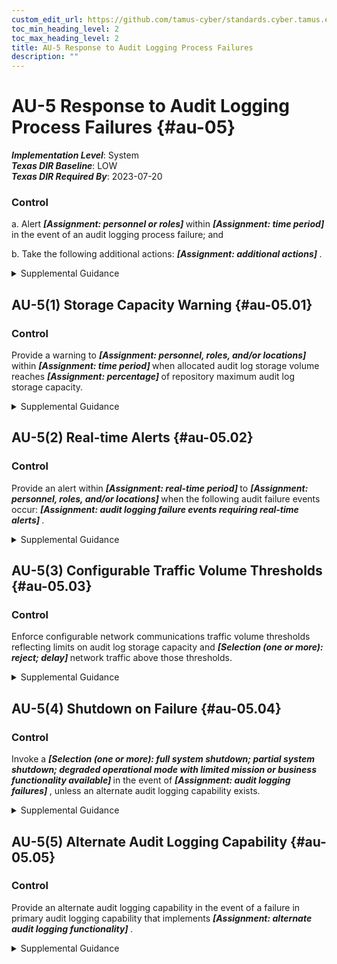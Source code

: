 ```yaml
---
custom_edit_url: https://github.com/tamus-cyber/standards.cyber.tamus.edu/tree/main/static/content/tamus.edu/TAMUS_profile.xml
toc_min_heading_level: 2
toc_max_heading_level: 2
title: AU-5 Response to Audit Logging Process Failures
description: ""
---
```


# AU-5 Response to Audit Logging Process Failures {#au-05}

_**Implementation Level**_: System\
_**Texas DIR Baseline**_: LOW\
_**Texas DIR Required By**_: 2023-07-20

### Control

a. Alert <strong>                     <em>[Assignment: personnel or roles]</em>                  </strong> within <strong>                     <em>[Assignment: time period]</em>                  </strong> in the event of an audit logging process failure; and

b. Take the following additional actions: <strong>                     <em>[Assignment: additional actions]</em>                  </strong>.

<details>
  <summary>Supplemental Guidance</summary>

Audit logging process failures include software and hardware errors, failures in audit log capturing mechanisms, and reaching or exceeding audit log storage capacity. Organization-defined actions include overwriting oldest audit records, shutting down the system, and stopping the generation of audit records. Organizations may choose to define additional actions for audit logging process failures based on the type of failure, the location of the failure, the severity of the failure, or a combination of such factors. When the audit logging process failure is related to storage, the response is carried out for the audit log storage repository (i.e., the distinct system component where the audit logs are stored), the system on which the audit logs reside, the total audit log storage capacity of the organization (i.e., all audit log storage repositories combined), or all three. Organizations may decide to take no additional actions after alerting designated roles or personnel.

</details>

## AU-5(1) Storage Capacity Warning {#au-05.01}

### Control

Provide a warning to <strong>                     <em>[Assignment: personnel, roles, and/or locations]</em>                  </strong> within <strong>                     <em>[Assignment: time period]</em>                  </strong> when allocated audit log storage volume reaches <strong>                     <em>[Assignment: percentage]</em>                  </strong> of repository maximum audit log storage capacity.

<details>
  <summary>Supplemental Guidance</summary>

Organizations may have multiple audit log storage repositories distributed across multiple system components with each repository having different storage volume capacities.

</details>

## AU-5(2) Real-time Alerts {#au-05.02}

### Control

Provide an alert within <strong>                     <em>[Assignment: real-time period]</em>                  </strong> to <strong>                     <em>[Assignment: personnel, roles, and/or locations]</em>                  </strong> when the following audit failure events occur: <strong>                     <em>[Assignment: audit logging failure events requiring real-time alerts]</em>                  </strong>.

<details>
  <summary>Supplemental Guidance</summary>

Alerts provide organizations with urgent messages. Real-time alerts provide these messages at information technology speed (i.e., the time from event detection to alert occurs in seconds or less).

</details>

## AU-5(3) Configurable Traffic Volume Thresholds {#au-05.03}

### Control

Enforce configurable network communications traffic volume thresholds reflecting limits on audit log storage capacity and <strong>                     <em>[Selection (one or more): reject; delay]</em>                  </strong> network traffic above those thresholds.

<details>
  <summary>Supplemental Guidance</summary>

Organizations have the capability to reject or delay the processing of network communications traffic if audit logging information about such traffic is determined to exceed the storage capacity of the system audit logging function. The rejection or delay response is triggered by the established organizational traffic volume thresholds that can be adjusted based on changes to audit log storage capacity.

</details>

## AU-5(4) Shutdown on Failure {#au-05.04}

### Control

Invoke a <strong>                     <em>[Selection (one or more): full system shutdown; partial system shutdown; degraded operational mode with limited mission or business functionality available]</em>                  </strong> in the event of <strong>                     <em>[Assignment: audit logging failures]</em>                  </strong> , unless an alternate audit logging capability exists.

<details>
  <summary>Supplemental Guidance</summary>

Organizations determine the types of audit logging failures that can trigger automatic system shutdowns or degraded operations. Because of the importance of ensuring mission and business continuity, organizations may determine that the nature of the audit logging failure is not so severe that it warrants a complete shutdown of the system supporting the core organizational mission and business functions. In those instances, partial system shutdowns or operating in a degraded mode with reduced capability may be viable alternatives.

</details>

## AU-5(5) Alternate Audit Logging Capability {#au-05.05}

### Control

Provide an alternate audit logging capability in the event of a failure in primary audit logging capability that implements <strong>                     <em>[Assignment: alternate audit logging functionality]</em>                  </strong>.

<details>
  <summary>Supplemental Guidance</summary>

Since an alternate audit logging capability may be a short-term protection solution employed until the failure in the primary audit logging capability is corrected, organizations may determine that the alternate audit logging capability need only provide a subset of the primary audit logging functionality that is impacted by the failure.

</details>

